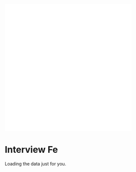 ![icon](_media/html5.svg)

# Interview Fe


<div id="container"></div>
<style>
  section.cover{
    position: relative;
  }
  section.cover .cover-main{
    margin: 0;
  }
  #container {
    /* width: 100%;
    height: 100%;
    position: absolute;
    top: 0;
    z-index: 1;
    width: 100%;
    height: 100%; */
    width: 100%;
    height: 100%;
    position: fixed;
    top: 0;
    z-index: -2;
    width: 100%;
    height: 100%;
  }
</style>

<script>
    console.log(123123)
</script>


<!-- Include the library. -->
<script
  src="https://unpkg.com/github-calendar@latest/dist/github-calendar.min.js">
</script>

<!-- Optionally, include the theme (if you don't want to struggle to write the CSS) -->
<link
  rel="stylesheet"
  href="https://unpkg.com/github-calendar@latest/dist/github-calendar-responsive.css"
/>

<!-- Prepare a container for your calendar. -->
<div class="calendar">
    <!-- Loading stuff -->
    Loading the data just for you.
</div>

<script>
    GitHubCalendar(".calendar", "IonicaBizau", {
    responsive: true,
    tooltips: true
});

    // // Use a proxy
    // GitHubCalendar(".calendar", "luuman", {
    //    proxy (username) {
    //      return fetch(`https://your-proxy.com/github?user=${username}`)
    //    }
    // }).then(r => r.text())
</script>

<script>
  window.onload = function () {
    GitHubCalendar(".calendar", "IonicaBizau", {
      responsive: true,
      tooltips: true
    });
  }
</script>